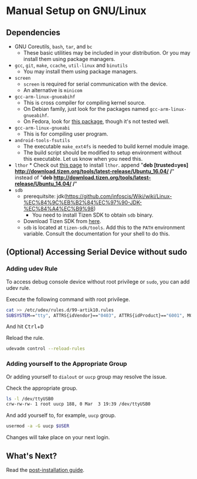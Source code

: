 # Manual Setup on GNU/Linux

## Dependencies

* GNU Coreutils, `bash`, `tar`, and `bc`
    * These basic utilities may be included in your distribution. Or you may install them using package managers.
* `gcc`, `git`, `make`, `ccache`, `util-linux` and `binutils`
    * You may install them using package managers.
* `screen`
    * `screen` is required for serial communication with the device.
    * An alternative is `minicom`
* `gcc-arm-linux-gnueabihf`
    * This is cross compiler for compiling kernel source.
    * On Debian family, just look for the packages named `gcc-arm-linux-gnueabihf`.
    * On Fedora, look for [this package](https://copr.fedorainfracloud.org/coprs/lantw44/arm-linux-gnueabihf-toolchain), though it's not tested well.
* `gcc-arm-linux-gnueabi`
    * This is for compiling user program.
* `android-tools-fsutils`
    * The executable `make_ext4fs` is needed to build kernel module image.
    * The build script should be modified to setup environment without this executable. Let us know when you need this.
* `lthor`
		* Check out [this page](https://source.tizen.org/documentation/reference/flash-device?langswitch=en) to install `lthor`.
		append "**deb [trusted=yes] http://download.tizen.org/tools/latest-release/Ubuntu_16.04/ /**" instead of "**deb http://download.tizen.org/tools/latest-release/Ubuntu_14.04/ /**"
* `sdb`
    * prerequitsite: jdk(https://github.com/infoscis/Wiki/wiki/Linux-%EC%84%9C%EB%B2%84%EC%97%90-JDK-%EC%84%A4%EC%B9%98)
		* You need to install Tizen SDK to obtain `sdb` binary.
    * Download Tizen SDK from [here](https://download.tizen.org/sdk/InstallManager/tizen-sdk-2.4b/).
    * `sdb` is located at `tizen-sdk/tools`. Add this to the `PATH` environment variable. Consult the documentation for your shell to do this.

## (Optional) Accessing Serial Device without sudo

### Adding udev Rule

To access debug console device without root privilege or `sudo`, you can add udev rule.

Execute the following command with root privilege.

```bash
cat >> /etc/udev/rules.d/99-artik10.rules
SUBSYSTEM=="tty", ATTRS{idVendor}=="0403", ATTRS{idProduct}=="6001", MODE="0666"
```

And hit <kbd>Ctrl</kbd>+<kbd>D</kbd>

Reload the rule.

```bash
udevadm control --reload-rules
```

### Adding yourself to the Appropriate Group

Or adding yourself to `dialout` or `uucp` group may resolve the issue.

Check the appropriate group.

```bash
ls -l /dev/ttyUSB0
crw-rw-rw- 1 root uucp 188, 0 Mar  3 19:39 /dev/ttyUSB0
```

And add yourself to, for example, `uucp` group.

```bash
usermod -a -G uucp $USER
```

Changes will take place on your next login.

## What's Next?

Read the [post-installation guide](/doc/OSEnvPostInstall.md).
